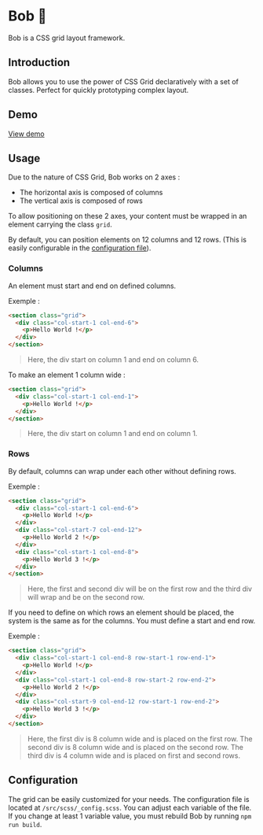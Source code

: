 # Bob 👷

Bob is a CSS grid layout framework.

## Introduction

Bob allows you to use the power of CSS Grid declaratively with a set of classes. Perfect for quickly prototyping complex layout.

## Demo

[View demo](https://antoinechassagne.github.io/bob/)

## Usage

Due to the nature of CSS Grid, Bob works on 2 axes :

- The horizontal axis is composed of columns
- The vertical axis is composed of rows

To allow positioning on these 2 axes, your content must be wrapped in an element carrying the class `grid`.

By default, you can position elements on 12 columns and 12 rows. (This is easily configurable in the [configuration file](#configuration)).

### Columns

An element must start and end on defined columns.

Exemple :

```html
<section class="grid">
  <div class="col-start-1 col-end-6">
    <p>Hello World !</p>
  </div>
</section>
```

> Here, the div start on column 1 and end on column 6.

To make an element 1 column wide :

```html
<section class="grid">
  <div class="col-start-1 col-end-1">
    <p>Hello World !</p>
  </div>
</section>
```

> Here, the div start on column 1 and end on column 1.

### Rows

By default, columns can wrap under each other without defining rows.

Exemple :

```html
<section class="grid">
  <div class="col-start-1 col-end-6">
    <p>Hello World !</p>
  </div>
  <div class="col-start-7 col-end-12">
    <p>Hello World 2 !</p>
  </div>
  <div class="col-start-1 col-end-8">
    <p>Hello World 3 !</p>
  </div>
</section>
```

> Here, the first and second div will be on the first row and the third div will wrap and be on the second row.

If you need to define on which rows an element should be placed, the system is the same as for the columns. You must define a start and end row.

Exemple :

```html
<section class="grid">
  <div class="col-start-1 col-end-8 row-start-1 row-end-1">
    <p>Hello World !</p>
  </div>
  <div class="col-start-1 col-end-8 row-start-2 row-end-2">
    <p>Hello World 2 !</p>
  </div>
  <div class="col-start-9 col-end-12 row-start-1 row-end-2">
    <p>Hello World 3 !</p>
  </div>
</section>
```

> Here, the first div is 8 column wide and is placed on the first row. The second div is 8 column wide and is placed on the second row. The third div is 4 column wide and is placed on first and second rows.

## Configuration

The grid can be easily customized for your needs. The configuration file is located at `/src/scss/_config.scss`. You can adjust each variable of the file.
If you change at least 1 variable value, you must rebuild Bob by running `npm run build`.
